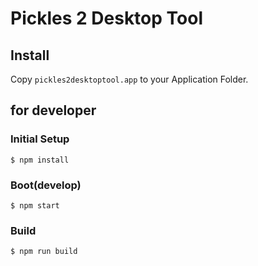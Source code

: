 # Pickles 2 Desktop Tool

## Install

Copy `pickles2desktoptool.app` to your Application Folder.


## for developer

### Initial Setup

```
$ npm install
```

### Boot(develop)

```
$ npm start
```


### Build

```
$ npm run build
```

